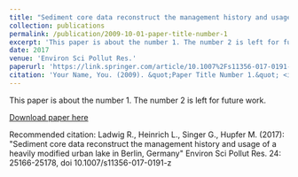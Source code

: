 ```yaml
---
title: "Sediment core data reconstruct the management history and usage of a heavily modified urban lake in Berlin, Germany"
collection: publications
permalink: /publication/2009-10-01-paper-title-number-1
excerpt: 'This paper is about the number 1. The number 2 is left for future work.'
date: 2017
venue: 'Environ Sci Pollut Res.'
paperurl: 'https://link.springer.com/article/10.1007%2Fs11356-017-0191-z'
citation: 'Your Name, You. (2009). &quot;Paper Title Number 1.&quot; <i>Journal 1</i>. 1(1).'
---
```

This paper is about the number 1. The number 2 is left for future work.

[Download paper here](http://academicpages.github.io/files/paper1.pdf)

Recommended citation: Ladwig R., Heinrich L., Singer G., Hupfer M. (2017): "Sediment core data reconstruct the management history and usage of a heavily modified urban lake in Berlin, Germany" Environ Sci Pollut Res. 24: 25166-25178, doi 10.1007/s11356-017-0191-z
